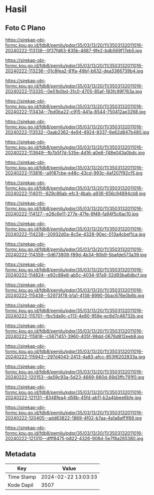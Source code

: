 # Hasil

## Foto C Plano

https://sirekap-obj-formc.kpu.go.id/fdb8/pemilu/pdpr/35/03/13/20/11/3503132011016-20240222-113138--0f37fd63-835b-4687-9fe2-bdb569f17eb5.jpg

https://sirekap-obj-formc.kpu.go.id/fdb8/pemilu/pdpr/35/03/13/20/11/3503132011016-20240222-113236--01c8fea2-81fa-49bf-b632-dea3366739b4.jpg

https://sirekap-obj-formc.kpu.go.id/fdb8/pemilu/pdpr/35/03/13/20/11/3503132011016-20240222-113335--0e51b0bd-31c0-4705-85af-183fc99f763a.jpg

https://sirekap-obj-formc.kpu.go.id/fdb8/pemilu/pdpr/35/03/13/20/11/3503132011016-20240222-113434--7bd0ba22-c915-441a-8544-750412ae3268.jpg

https://sirekap-obj-formc.kpu.go.id/fdb8/pemilu/pdpr/35/03/13/20/11/3503132011016-20240222-113532--0aab2362-4e94-4924-8337-6e62d847b480.jpg

https://sirekap-obj-formc.kpu.go.id/fdb8/pemilu/pdpr/35/03/13/20/11/3503132011016-20240222-113649--fb7b5f7d-535e-4d16-a0e8-748e043a0bdc.jpg

https://sirekap-obj-formc.kpu.go.id/fdb8/pemilu/pdpr/35/03/13/20/11/3503132011016-20240222-113816--a9187cbe-e48c-43cd-993c-4af207f92cf5.jpg

https://sirekap-obj-formc.kpu.go.id/fdb8/pemilu/pdpr/35/03/13/20/11/3503132011016-20240222-114011--829c86ab-efc3-4bab-a936-656c94894cb8.jpg

https://sirekap-obj-formc.kpu.go.id/fdb8/pemilu/pdpr/35/03/13/20/11/3503132011016-20240222-114127--e26c6e11-277e-47fe-9f49-fa94f5c6ac10.jpg

https://sirekap-obj-formc.kpu.go.id/fdb8/pemilu/pdpr/35/03/13/20/11/3503132011016-20240222-114238--20932d0a-8c5e-4328-90ec-013a4cbef1ca.jpg

https://sirekap-obj-formc.kpu.go.id/fdb8/pemilu/pdpr/35/03/13/20/11/3503132011016-20240222-114359--0d673809-f89d-4b34-90b9-5bafde573a39.jpg

https://sirekap-obj-formc.kpu.go.id/fdb8/pemilu/pdpr/35/03/13/20/11/3503132011016-20240222-114824--e92c88e8-ab5c-4034-97a9-32d93ba6dbcf.jpg

https://sirekap-obj-formc.kpu.go.id/fdb8/pemilu/pdpr/35/03/13/20/11/3503132011016-20240222-115438--52973f78-b1a1-4138-8990-0bac676e0b6b.jpg

https://sirekap-obj-formc.kpu.go.id/fdb8/pemilu/pdpr/35/03/13/20/11/3503132011016-20240222-115701--fbc5da9c-c113-4e80-958e-ec8d7c48732b.jpg

https://sirekap-obj-formc.kpu.go.id/fdb8/pemilu/pdpr/35/03/13/20/11/3503132011016-20240222-115818--c5671451-3960-405f-98dd-0676d812eeb8.jpg

https://sirekap-obj-formc.kpu.go.id/fdb8/pemilu/pdpr/35/03/13/20/11/3503132011016-20240222-115943--297d4043-2413-4a83-afcc-853f6202833a.jpg

https://sirekap-obj-formc.kpu.go.id/fdb8/pemilu/pdpr/35/03/13/20/11/3503132011016-20240222-120153--da59c93a-5d23-4669-860d-89d3ffc791f0.jpg

https://sirekap-obj-formc.kpu.go.id/fdb8/pemilu/pdpr/35/03/13/20/11/3503132011016-20240222-121131--8348fea4-d58b-45fd-ab11-b2a4bbee6bfe.jpg

https://sirekap-obj-formc.kpu.go.id/fdb8/pemilu/pdpr/35/03/13/20/11/3503132011016-20240222-120405--add63822-1869-4f02-b7aa-4a1a8aff1f89.jpg

https://sirekap-obj-formc.kpu.go.id/fdb8/pemilu/pdpr/35/03/13/20/11/3503132011016-20240222-121310--dfff8475-b822-4326-906d-5e7f8a265380.jpg


## Metadata

| Key        | Value               |
| ---------- | ------------------- |
| Time Stamp | 2024-02-22 13:03:33 |
| Kode Dapil | 3507                |



